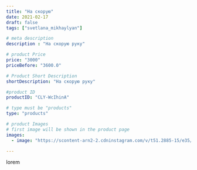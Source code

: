 ```yaml
---
title: "На скорую"
date: 2021-02-17
draft: false
tags: ["svetlana_mikhaylyan"]

# meta description
description : "На скорую руку"

# product Price
price: "3000"
priceBefore: "3600.0"

# Product Short Description
shortDescription: "На скорую руку"

#product ID
productID: "CLY-WcIhinA"

# type must be "products"
type: "products"

# product Images
# first image will be shown in the product page
images:
  - image: "https://scontent-arn2-2.cdninstagram.com/v/t51.2885-15/e35/151295707_479373336779597_6417744426200940514_n.jpg?se=7&tp=1&_nc_ht=scontent-arn2-2.cdninstagram.com&_nc_cat=105&_nc_ohc=zHMRHjYkWzYAX_fnSRE&ccb=7-4&oh=0a24af5257e9a1395319deddd7dd4c3a&oe=6082D7DA&_nc_sid=86f79a&ig_cache_key=MjUxMTAzMTAxMzE3OTAwOTQ3Mg%3D%3D.2-ccb7-4"

---
```

lorem
